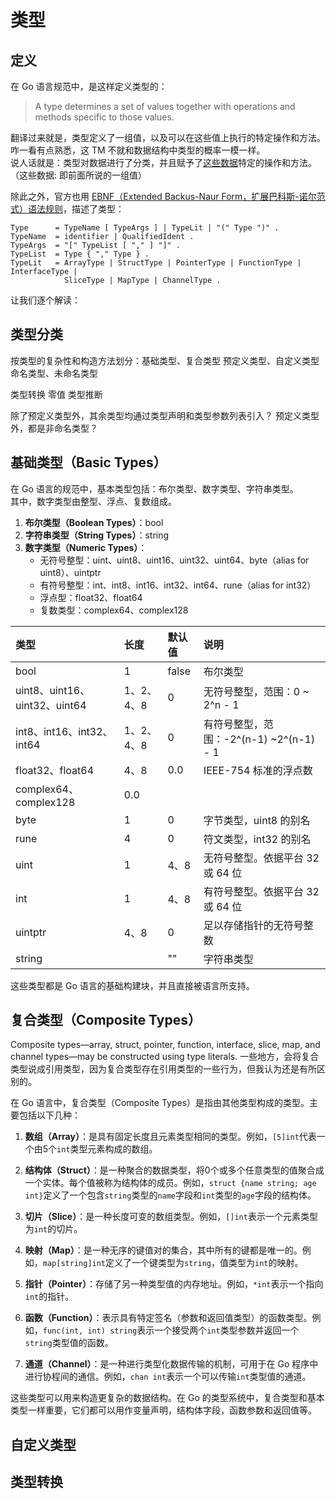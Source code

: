 # 类型

## 定义
在 Go 语言规范中，是这样定义类型的：
> A type determines a set of values together with operations and methods specific to those values.

翻译过来就是，类型定义了一组值，以及可以在这些值上执行的特定操作和方法。<br/>
咋一看有点熟悉，这 TM 不就和数据结构中类型的概率一模一样。<br/>
说人话就是：类型对数据进行了分类，并且赋予了<u>这些数据</u>特定的操作和方法。（这些数据: 即前面所说的一组值）

除此之外，官方也用 [EBNF（Extended Backus-Naur Form，扩展巴科斯-诺尔范式）语法规则](https://zh.wikipedia.org/wiki/%E6%89%A9%E5%B1%95%E5%B7%B4%E7%A7%91%E6%96%AF%E8%8C%83%E5%BC%8F)，描述了类型：
```ebnf showLineNumbers
Type      = TypeName [ TypeArgs ] | TypeLit | "(" Type ")" .
TypeName  = identifier | QualifiedIdent .
TypeArgs  = "[" TypeList [ "," ] "]" .
TypeList  = Type { "," Type } .
TypeLit   = ArrayType | StructType | PointerType | FunctionType | InterfaceType |
            SliceType | MapType | ChannelType .
```
让我们逐个解读：




## 类型分类
按类型的复杂性和构造方法划分：基础类型、复合类型
预定义类型、自定义类型
命名类型、未命名类型

类型转换
零值
类型推断

除了预定义类型外，其余类型均通过类型声明和类型参数列表引入？
预定义类型外，都是非命名类型？



## 基础类型（Basic Types）
在 Go 语言的规范中，基本类型包括：布尔类型、数字类型、字符串类型。<br/>
其中，数字类型由整型、浮点、复数组成。
1. **布尔类型（Boolean Types）**：bool
2. **字符串类型（String  Types）**：string
3. **数字类型（Numeric Types）**：
   - 无符号整型：uint、uint8、uint16、uint32、uint64、byte（alias for uint8）、uintptr
   - 有符号整型：int、int8、int16、int32、int64、rune（alias for int32）
   - 浮点型：float32、float64 
   - 复数类型：complex64、complex128

|类型|长度|默认值|说明|
|:-|:-|:-|:-|
|bool|1|false|布尔类型|
|uint8、uint16、uint32、uint64|1、2、4、8|0|无符号整型，范围：0 ~ 2^n - 1|
|int8、int16、int32、int64|1、2、4、8|0|有符号整型，范围：-2^(n-1) ~2^(n-1) - 1 |
|float32、float64|4、8|0.0|IEEE-754 标准的浮点数|
|complex64、complex128|0.0|||
|byte|1|0|字节类型，uint8 的别名|
|rune|4|0|符文类型，int32 的别名|
|uint|1|4、8|无符号整型。依据平台 32 或 64 位|
|int|1|4、8|有符号整型。依据平台 32 或 64 位|
|uintptr|4、8|0|足以存储指针的无符号整数|
|string||""|字符串类型|



这些类型都是 Go 语言的基础构建块，并且直接被语言所支持。



## 复合类型（Composite Types）
Composite types—array, struct, pointer, function, interface, slice, map, and channel types—may be constructed using type literals.
一些地方，会将复合类型说成引用类型，因为复合类型存在引用类型的一些行为，但我认为还是有所区别的。

在 Go 语言中，复合类型（Composite Types）是指由其他类型构成的类型。主要包括以下几种：

1. **数组（Array）**：是具有固定长度且元素类型相同的类型。例如，`[5]int`代表一个由5个`int`类型元素构成的数组。

2. **结构体（Struct）**：是一种聚合的数据类型，将0个或多个任意类型的值聚合成一个实体。每个值被称为结构体的成员。例如，`struct {name string; age int}`定义了一个包含`string`类型的`name`字段和`int`类型的`age`字段的结构体。

3. **切片（Slice）**：是一种长度可变的数组类型。例如，`[]int`表示一个元素类型为`int`的切片。

4. **映射（Map）**：是一种无序的键值对的集合，其中所有的键都是唯一的。例如，`map[string]int`定义了一个键类型为`string`，值类型为`int`的映射。

5. **指针（Pointer）**：存储了另一种类型值的内存地址。例如，`*int`表示一个指向`int`的指针。

6. **函数（Function）**：表示具有特定签名（参数和返回值类型）的函数类型。例如，`func(int, int) string`表示一个接受两个`int`类型参数并返回一个`string`类型值的函数。

7. **通道（Channel）**：是一种进行类型化数据传输的机制，可用于在 Go 程序中进行协程间的通信。例如，`chan int`表示一个可以传输`int`类型值的通道。

这些类型可以用来构造更复杂的数据结构。在 Go 的类型系统中，复合类型和基本类型一样重要，它们都可以用作变量声明，结构体字段，函数参数和返回值等。

## 自定义类型

## 类型转换


